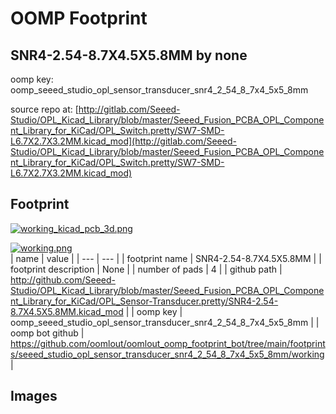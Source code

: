 # OOMP Footprint  
## SNR4-2.54-8.7X4.5X5.8MM  by none  
  
oomp key: oomp_seeed_studio_opl_sensor_transducer_snr4_2_54_8_7x4_5x5_8mm  
  
source repo at: [http://gitlab.com/Seeed-Studio/OPL_Kicad_Library/blob/master/Seeed_Fusion_PCBA_OPL_Component_Library_for_KiCad/OPL_Switch.pretty/SW7-SMD-L6.7X2.7X3.2MM.kicad_mod](http://gitlab.com/Seeed-Studio/OPL_Kicad_Library/blob/master/Seeed_Fusion_PCBA_OPL_Component_Library_for_KiCad/OPL_Switch.pretty/SW7-SMD-L6.7X2.7X3.2MM.kicad_mod)  
## Footprint  
  
[![working_kicad_pcb_3d.png](working_kicad_pcb_3d_600.png)](working_kicad_pcb_3d.png)  
  
[![working.png](working_600.png)](working.png)  
| name | value | 
| --- | --- | 
| footprint name | SNR4-2.54-8.7X4.5X5.8MM | 
| footprint description | None | 
| number of pads | 4 | 
| github path | http://github.com/Seeed-Studio/OPL_Kicad_Library/blob/master/Seeed_Fusion_PCBA_OPL_Component_Library_for_KiCad/OPL_Sensor-Transducer.pretty/SNR4-2.54-8.7X4.5X5.8MM.kicad_mod | 
| oomp key | oomp_seeed_studio_opl_sensor_transducer_snr4_2_54_8_7x4_5x5_8mm | 
| oomp bot github | https://github.com/oomlout/oomlout_oomp_footprint_bot/tree/main/footprints/seeed_studio_opl_sensor_transducer_snr4_2_54_8_7x4_5x5_8mm/working | 
## Images  
